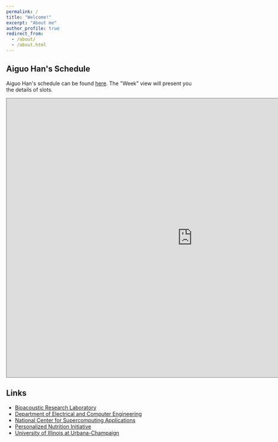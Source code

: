 ```yaml
---
permalink: /
title: "Welcome!"
excerpt: "About me"
author_profile: true
redirect_from: 
  - /about/
  - /about.html
---
```



## Aiguo Han's Schedule

Aiguo Han's schedule can be found [here](https://outlook.office365.com/owa/calendar/8352237e97834ff4b59933c85ffdda0b@illinois.edu/e1223afd8dfa4d558c6197efe951e24413206911830300535651/calendar.html). The "Week" view will present you the details of slots.

<iframe src="https://outlook.office365.com/owa/calendar/8352237e97834ff4b59933c85ffdda0b@illinois.edu/e1223afd8dfa4d558c6197efe951e24413206911830300535651/calendar.html" style="border:solid 1px #777"  width="1000" height="750" frameborder="0" scrolling="no"></iframe>

## Links
* [Bioacoustic Research Laboratory](http://www.brl.uiuc.edu/)
* [Department of Electrical and Computer Engineering](https://ece.illinois.edu/)
* [National Center for Supercomputing Applications](https://www.ncsa.illinois.edu/)
* [Personalized Nutrition Initiative](https://personalizednutrition.research.illinois.edu/)
* [University of Illinois at Urbana-Champaign](https://illinois.edu/)
